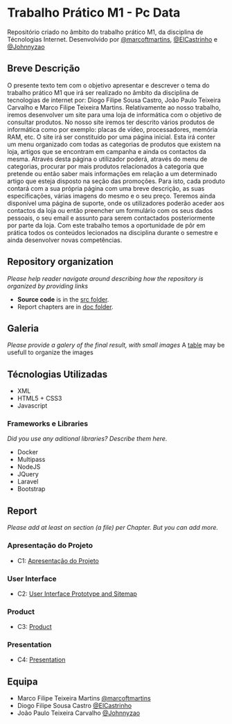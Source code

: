 # Trabalho Prático M1 - Pc Data

Repositório criado no âmbito do trabalho prático M1, da disciplina de Técnologias Internet. Desenvolvido por [@marcoftmartins](https://github.com/marcoftmartins), [@ElCastrinho](https://github.com/ElCastrinho) e [@Johnnyzao](https://github.com/Johnnyzao)

## Breve Descrição

O presente texto tem com o objetivo apresentar e descrever o tema do trabalho prático M1 que irá ser realizado no âmbito da disciplina de tecnologias de internet por: Diogo Filipe Sousa Castro, João Paulo Teixeira Carvalho e Marco Filipe Teixeira Martins. Relativamente ao nosso trabalho, iremos desenvolver um site para uma loja de informática com o objetivo de consultar produtos. No nosso site iremos ter descrito vários produtos de informática como por exemplo: placas de vídeo, processadores, memória RAM, etc. O site irá ser constituído por uma página inicial. Esta irá conter um menu organizado com todas as categorias de produtos que existem na loja, artigos que se encontram em campanha e ainda os contactos da mesma. Através desta página o utilizador poderá, através do menu de categorias, procurar por mais produtos relacionados à categoria que pretende ou então saber mais informações em relação a um determinado artigo que esteja disposto na seção das promoções. Para isto, cada produto contará com a sua própria página com uma breve descrição, as suas especificações, várias imagens do mesmo e o seu preço. Teremos ainda disponível uma página de suporte, onde os utilizadores poderão aceder aos contactos da loja ou então preencher um formulário com os seus dados pessoais, o seu email e assunto para serem contactados posteriormente por parte da loja. Com este trabalho temos a oportunidade de pôr em prática todos os conteúdos lecionados na disciplina durante o semestre e ainda desenvolver novas competências.

## Repository organization

_Please help reader navigate around describing how the repository is organized by providing links_
* **Source code** is in the [src folder](https://github.com/exemploTrabalho/report/src).
* Report chapters are in [doc folder](https://github.com/exemploTrabalho/report/doc).

## Galeria

_Please provide a galery of the final result, with small images_
A [table](https://www.markdownguide.org/extended-syntax/#tables) may be usefull to organize the images

## Técnologias Utilizadas

* XML
* HTML5 + CSS3
* Javascript

### Frameworks e Libraries

_Did you use any aditional libraries? Describe them here._
* Docker
* Multipass
* NodeJS
* JQuery
* Laravel
* Bootstrap

## Report
_Please add at least on section (a file) per Chapter. But you can add more._

### Apresentação do Projeto
* C1: [Apresentação do Projeto](docs/apresentacao-projeto.md)
### User Interface 
* C2: [User Interface Prototype and Sitemap](docs/c2.md)
### Product
* C3: [Product](docs/c3.md)
### Presentation
* C4: [Presentation](docs/c4.md)

## Equipa
* Marco Filipe Teixeira Martins [@marcoftmartins](https://github.com/marcoftmartins)
* Diogo Filipe Sousa Castro [@ElCastrinho](https://github.com/ElCastrinho)
* João Paulo Teixeira Carvalho [@Johnnyzao](https://github.com/Johnnyzao)
